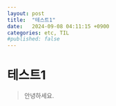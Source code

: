 ```yaml
---
layout: post
title:  "테스트1"
date:   2024-09-08 04:11:15 +0900
categories: etc, TIL
#published: false
---
```


# 테스트1
> 안녕하세요.
